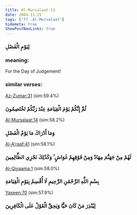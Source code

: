 ```yaml
---
title: Al-Mursalaat:13
date: 2004-11-25
tags: ["77 .Al-Mursalaat"]
hidemeta: true 
ShowPostNavLinks: true 
---
```

### لِيَوْمِ الْفَصْلِ
### meaning: 
For the Day of Judgement!
### similar verses: 

[Az-Zumar:31](/39/31) (sim:59.4%)

### ثُمَّ إِنَّكُمْ يَوْمَ الْقِيَامَةِ عِنْدَ رَبِّكُمْ تَخْتَصِمُونَ

[Al-Mursalaat:14](/77/14) (sim:58.2%)

### وَمَا أَدْرَاكَ مَا يَوْمُ الْفَصْلِ

[Al-A'raaf:41](/7/41) (sim:58.1%)

### لَهُمْ مِنْ جَهَنَّمَ مِهَادٌ وَمِنْ فَوْقِهِمْ غَوَاشٍ ۚ وَكَذَٰلِكَ نَجْزِي الظَّالِمِينَ

[Al-Qiyaama:1](/75/1) (sim:58.0%)

### بِسْمِ اللَّهِ الرَّحْمَٰنِ الرَّحِيمِ لَا أُقْسِمُ بِيَوْمِ الْقِيَامَةِ

[Yaseen:70](/36/70) (sim:57.9%)

### لِيُنْذِرَ مَنْ كَانَ حَيًّا وَيَحِقَّ الْقَوْلُ عَلَى الْكَافِرِينَ
